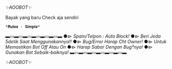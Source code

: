 *✨AOOBOT✨*

Bayak yang baru
Check aja sendiri

    *𝐑𝐮𝐥𝐞𝐬 - 𝐒𝐢𝐦𝐩𝐥𝐞*
▬▭▬▭▬▭▬▭▬▭▬▭▬
●⧐ *Spam/Telpon : Auto Block!*
●⧐ *Beri Jeda 5detik Saat Menggunakannya!!*
●⧐ *Bug/Error Harap Cht Owner!*
●⧐ *Untuk Memastikan Bot Off Atau On*
●⧐ *Harap Sabar Dengan Bug²nya!*
●⧐ *Gunakan Bot Sebaik-baiknya!*
▬▭▬▭▬▭▬▭▬▭▬▭▬


*✨AOOBOT✨*
